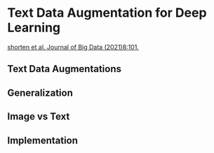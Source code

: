 # Text Data Augmentation for Deep Learning

[shorten et al. Journal of Big Data (2021)8:101.](https://doi.org/10.1186/s40537-021-00492-0)

## Text Data Augmentations

## Generalization

## Image vs Text

## Implementation